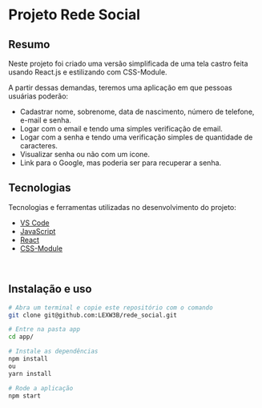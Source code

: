# Projeto Rede Social

## Resumo

Neste projeto foi criado uma versão simplificada de uma tela castro feita usando React.js e estilizando com CSS-Module.

A partir dessas demandas, teremos uma aplicação em que pessoas usuárias poderão:

<ul>
  <li>
    Cadastrar nome, sobrenome, data de nascimento, número de telefone, e-mail e senha.
  </li>
  <li>
    Logar com o email e tendo uma simples verificação de email.
  </li>
  <li>
    Logar com a senha e tendo uma verificação simples de quantidade de caracteres.
  </li>
  <li>
    Visualizar senha ou não com um icone.
  </li>
  <li>
    Link para o Google, mas poderia ser para recuperar a senha.
  </li>
</ul>

## Tecnologias

Tecnologias e ferramentas utilizadas no desenvolvimento do projeto:

- [VS Code](https://code.visualstudio.com/)
- [JavaScript]()
- [React]()
- [CSS-Module]()

<br>

## Instalação e uso

```bash
# Abra um terminal e copie este repositório com o comando
git clone git@github.com:LEXW3B/rede_social.git

# Entre na pasta app
cd app/

# Instale as dependências
npm install
ou
yarn install

# Rode a aplicação
npm start
```
